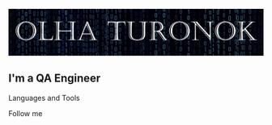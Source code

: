 ![Header](https://github.com/OLHATURONOK7/OLHATURONOK7/blob/main/assets/Header%201.png)

##  I'm a QA Engineer 

Languages and Tools

Follow me